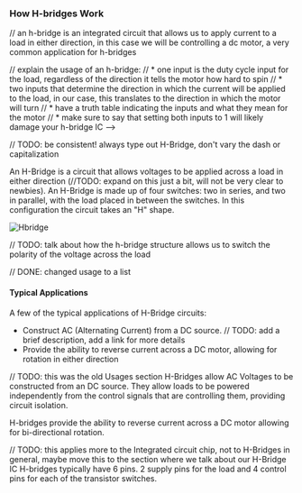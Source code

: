 ### How H-bridges Work


// an h-bridge is an integrated circuit that allows us to apply current to a load in either direction, in this case we will be controlling a dc motor, a very common application for h-bridges

// explain the usage of an h-bridge:
//  * one input is the duty cycle input for the load, regardless of the direction it tells the motor how hard to spin
//  * two inputs that determine the direction in which the current will be applied to the load, in our case, this translates to the direction in which the motor will turn
//    * have a truth table indicating the inputs and what they mean for the motor
//    * make sure to say that setting both inputs to 1 will likely damage your h-bridge IC -->

// TODO: be consistent! always type out H-Bridge, don't vary the dash or capitalization

An H-Bridge is a circuit that allows voltages to be applied across a load in either direction (//TODO: expand on this just a bit, will not be very clear to newbies). An H-Bridge is made up of four switches: two in series, and two in parallel, with the load placed in between the switches. In this configuration the circuit takes an "H" shape.

![Hbridge](https://en.wikipedia.org/wiki/H_bridge#/media/File:H_bridge.svg)

// TODO: talk about how the h-bridge structure allows us to switch the polarity of the voltage across the load

// DONE: changed usage to a list

#### Typical Applications

A few of the typical applications of H-Bridge circuits:
* Construct AC (Alternating Current) from a DC source. // TODO: add a brief description, add a link for more details
* Provide the ability to reverse current across a DC motor, allowing for rotation in either direction



// TODO: this was the old Usages section
H-Bridges allow AC Voltages to be constructed from an DC source. They allow loads to be powered independently from the control signals that are controlling them, providing circuit isolation.

H-bridges provide the ability to reverse current across a DC motor allowing for bi-directional rotation.


// TODO: this applies more to the Integrated circuit chip, not to H-Bridges in general, maybe move this to the section where we talk about our H-Bridge IC
H-bridges typically have 6 pins. 2 supply pins for the load and 4 control pins for each of the transistor switches.
